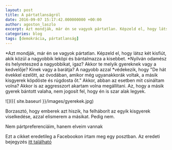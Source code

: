 ```yaml
---
layout: post
title: A pártatlanságról
date: 2016-09-07 15:17:42.000000000 +00:00
author: agoston_laszlo
excerpt: Azt mondják, már én se vagyok pártatlan. Képzeld el, hogy látsz két kisfiút, akik közül a nagyobbik leköpi és bántalmazza a kisebbet. Nyilván odamész és helyreteszed a nagyobbikat, igaz?
categories: blog
tags: [demokrácia, pártatlanság]
---
```


*Azt mondják, már én se vagyok pártatlan. Képzeld el, hogy látsz két kisfiút, akik közül a nagyobbik leköpi és bántalmazza a kisebbet. *Nyilván odamész és helyreteszed a nagyobbikat, igaz? Akkor te melyik gyereknek vagy a kedvelője? Kinek vagy a barátja? A nagyobb azzal *védekezik, hogy "De hát évekkel ezelőtt, az óvodában, amikor még ugyanakkorák voltak, a másik kisgyerek köpdöste és rúgdosta őt." Akkor, abban az esetben mit csináltam volna? Akkor is az aggresszort akartam volna megállítani. Az, hogy a másik gyerek bántott valaha, nem jogosít fel, hogy én is szar alak legyek.

![]({{ site.baseurl }}/images/gyerekek.jpg)

Borzasztó, hogy emberek azt hiszik, ha felháborít az egyik kisgyerek viselkedése, azzal elismerem a másikat. Pedig nem.

Nem pártpreferenciáim, hanem elveim vannak

Ezt a cikket eredetileg a Facebookon írtam meg egy posztban. Az eredeti bejegyzés [itt található](https://facebook.com/agostonlaszloartist/photos/a.524823634288406.1073741831.447410712029699/947268432043922/?type=3&theater)
